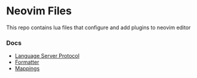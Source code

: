 # Neovim Files

This repo contains lua files that configure and add plugins to neovim editor
      
### Docs
- [Language Server Protocol](./docs/lsp.md)
- [Formatter](./docs/formatter.md)
- [Mappings](./docs/mappings.md)

